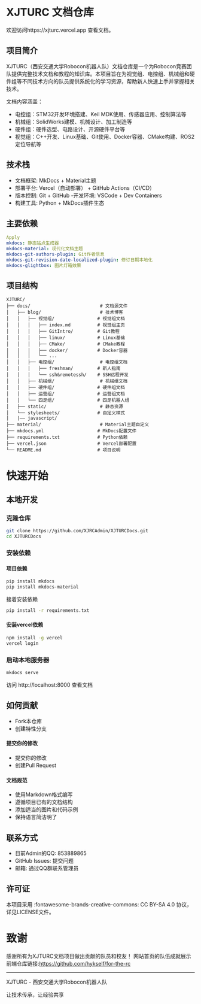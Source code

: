 # XJTURC 文档仓库
欢迎访问https://xjturc.vercel.app 查看文档。

## 项目简介
XJTURC（西安交通大学Robocon机器人队）文档仓库是一个为Robocon竞赛团队提供完整技术文档和教程的知识库。本项目旨在为视觉组、电控组、机械组和硬件组等不同技术方向的队员提供系统化的学习资源，帮助新人快速上手并掌握相关技术。

文档内容涵盖：

- 电控组：STM32开发环境搭建、Keil MDK使用、传感器应用、控制算法等
- 机械组：SolidWorks建模、机械设计、加工制造等
- 硬件组：硬件选型、电路设计、开源硬件平台等
- 视觉组：C++开发、Linux基础、Git使用、Docker容器、CMake构建、ROS2定位导航等

## 技术栈
- 文档框架: MkDocs + Material主题
- 部署平台: Vercel（自动部署） + GitHub Actions（CI/CD）
- 版本控制: Git + GitHub
-开发环境: VSCode + Dev Containers
- 构建工具: Python + MkDocs插件生态
## 主要依赖

```yaml
Apply
mkdocs: 静态站点生成器
mkdocs-material: 现代化文档主题
mkdocs-git-authors-plugin: Git作者信息
mkdocs-git-revision-date-localized-plugin: 修订日期本地化
mkdocs-glightbox: 图片灯箱效果
```
## 项目结构
```
XJTURC/
├── docs/                          # 文档源文件
│   ├── blog/                      # 技术博客
│   │   ├── 视觉组/                # 视觉组文档
│   │   │   ├── index.md          # 视觉组主页
│   │   │   ├── GitIntro/         # Git教程
│   │   │   ├── linux/            # Linux基础
│   │   │   ├── CMake/            # CMake教程
│   │   │   ├── docker/           # Docker容器
│   │   │   └── ...
│   │   ├── 电控组/                 # 电控组文档
│   │   │   ├── freshman/         # 新人指南
│   │   │   └── ssh&remotessh/    # SSH远程开发
│   │   ├── 机械组/                 # 机械组文档
│   │   ├── 硬件组/                # 硬件组文档
│   │   ├── 运营组/                # 运营组文档
│   │   └── 四足组/                # 四足机器人组
│   ├── static/                    # 静态资源
│   └── stylesheets/              # 自定义样式
|   |—— javascript/
├── material/                      # Material主题自定义
├── mkdocs.yml                    # MkDocs配置文件
├── requirements.txt              # Python依赖
├── vercel.json                   # Vercel部署配置
└── README.md                     # 项目说明
```
# 快速开始
## 本地开发
### 克隆仓库
```bash
git clone https://github.com/XJRCAdmin/XJTURCDocs.git
cd XJTURCDocs
```
### 安装依赖
#### 项目依赖
```bash
pip install mkdocs
pip install mkdocs-material
```
接着安装依赖
```bash
pip install -r requirements.txt
```
#### 安装vercel依赖
```bash
npm install -g vercel
vercel login
```
### 启动本地服务器
```bash
mkdocs serve
```
访问 http://localhost:8000 查看文档

## 如何贡献
- Fork本仓库
- 创建特性分支
#### 提交你的修改
- 提交你的修改
- 创建Pull Request
#### 文档规范
- 使用Markdown格式编写
- 遵循项目已有的文档结构
- 添加适当的图片和代码示例
- 保持语言简洁明了


## 联系方式
- 目前Admin的QQ: 853889865
- GitHub Issues: 提交问题
- 邮箱: 通过QQ群联系管理员
## 许可证
本项目采用 :fontawesome-brands-creative-commons: CC BY-SA 4.0 协议，详见LICENSE文件。

# 致谢
感谢所有为XJTURC文档项目做出贡献的队员和校友！
网站首页的队伍成就展示前端仓库链接:https://github.com/hykself/for-the-rc
****
XJTURC - 西安交通大学Robocon机器人队

让技术传承，让经验共享  
